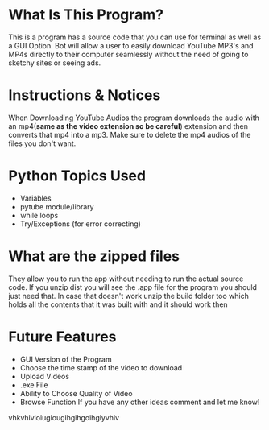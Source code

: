 # What Is This Program?  
This is a program has a source code that you can use for terminal as well as a GUI Option. Bot will allow a user to easily download YouTube MP3's and MP4s directly to their computer seamlessly without the need of going to sketchy sites or seeing ads. 

# Instructions & Notices
When Downloading YouTube Audios the program downloads the audio with an mp4(**same as the video extension so be careful**) extension and then converts that mp4 into a mp3. Make sure to delete the mp4 audios of the files you don't want. 


# Python Topics Used
* Variables
* pytube module/library
* while loops
* Try/Exceptions (for error correcting)


# What are the zipped files
They allow you to run the app without needing to run the actual source code. If you unzip dist you will see the .app file for the program you should just need that. In case that doesn't work unzip the build folder too which holds all the contents that it was built with and it should work then


# Future Features
* GUI Version of the Program
* Choose the time stamp of the video to download
* Upload Videos
* .exe File
* Ability to Choose Quality of Video
* Browse Function
If you have any other ideas comment and let me know!



vhkvhivioiugiougihgihgoihgiyvhiv